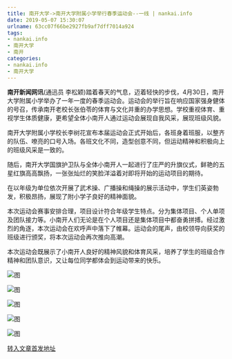 ```yaml
---
title: 南开大学->南开大学附属小学举行春季运动会--一线 | nankai.info
date: 2019-05-07 15:30:07
urlname: 63cc07f66be2927fb9af7dff7014a924
tags: 
- nankai.info
- 南开大学
- 南开
categories:
- nankai.info
- 南开大学
---
```



**南开新闻网讯**(通迅员 李松颖)踏着春天的气息，迈着轻快的步伐，4月30日，南开大学附属小学举办了一年一度的春季运动会。运动会的举行旨在响应国家强身健体的号召，传承南开老校长张伯苓的体育与文化并重的办学思想。学校重视体育、重视学生体质健康，更希望全体小南开人通过运动会展现自我风采，展现班级风貌。

南开大学附属小学校长李树花宣布本届运动会正式开始后，各班身着班服，以整齐的队伍、嘹亮的口号入场。各班文化不同，造型创意不同，但运动精神和积极向上的班级风采是一致的。

随后，南开大学国旗护卫队与全体小南开人一起进行了庄严的升旗仪式，鲜艳的五星红旗高高飘扬，一张张灿烂的笑脸洋溢着对即将开始的运动项目的期待。

在以年级为单位依次开展了武术操、广播操和绳操的展示活动中，学生们英姿勃发，积极昂扬，展现了附小学子良好的精神面貌。

本次运动会赛事安排合理，项目设计符合年级学生特点。分为集体项目、个人单项及团队接力等。小南开人们无论是在个人项目还是集体项目中都奋勇拼搏。经过激烈的角逐，本次运动会在欢呼声中落下了帷幕。运动会的尾声，由校领导向获奖的班级进行颁奖，将本次运动会再次推向高潮。

本次运动会既展示了小南开人良好的精神风貌和体育风采，培养了学生的班级合作精神和团队意识，又让每位同学都体会到运动带来的快乐。



![图](http://news.nankai.edu.cn/pic/0/00/35/28/352806_419244.png)

![图](http://news.nankai.edu.cn/pic/0/00/35/28/352805_537430.png)

![图](http://news.nankai.edu.cn/pic/0/00/35/28/352804_999994.png)

![图](http://news.nankai.edu.cn/pic/0/00/35/27/352785_989209.png)

![图](http://news.nankai.edu.cn/pic/0/00/35/27/352784_411192.png)

[转入文章首发地址](http://news.nankai.edu.cn/zhxw/system/2019/05/05/000448874.shtml)